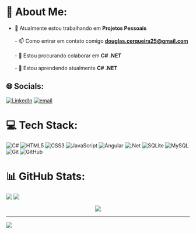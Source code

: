 # 💫 About Me:
- 🔭 Atualmente estou trabalhando em **Projetos Pessoais**<br><br>- 📫 Como entrar em contato comigo **douglas.cerqueira25@gmail.com**<br><br>- 👯 Estou procurando colaborar em **C# .NET**<br><br>- 🌱 Estou aprendendo atualmente **C# .NET**


## 🌐 Socials:
[![LinkedIn](https://img.shields.io/badge/LinkedIn-%230077B5.svg?logo=linkedin&logoColor=white)](https://linkedin.com/in/douglas-cerqueira-dev) [![email](https://img.shields.io/badge/Email-D14836?logo=gmail&logoColor=white)](mailto:douglas.cerqueira25@gmail.com) 

# 💻 Tech Stack:
![C#](https://img.shields.io/badge/c%23-%23239120.svg?style=for-the-badge&logo=csharp&logoColor=white) ![HTML5](https://img.shields.io/badge/html5-%23E34F26.svg?style=for-the-badge&logo=html5&logoColor=white) ![CSS3](https://img.shields.io/badge/css3-%231572B6.svg?style=for-the-badge&logo=css3&logoColor=white) ![JavaScript](https://img.shields.io/badge/javascript-%23323330.svg?style=for-the-badge&logo=javascript&logoColor=%23F7DF1E) ![Angular](https://img.shields.io/badge/angular-%23DD0031.svg?style=for-the-badge&logo=angular&logoColor=white) ![.Net](https://img.shields.io/badge/.NET-5C2D91?style=for-the-badge&logo=.net&logoColor=white) ![SQLite](https://img.shields.io/badge/sqlite-%2307405e.svg?style=for-the-badge&logo=sqlite&logoColor=white) ![MySQL](https://img.shields.io/badge/mysql-4479A1.svg?style=for-the-badge&logo=mysql&logoColor=white) ![Git](https://img.shields.io/badge/git-%23F05033.svg?style=for-the-badge&logo=git&logoColor=white) ![GitHub](https://img.shields.io/badge/github-%23121011.svg?style=for-the-badge&logo=github&logoColor=white)
# 📊 GitHub Stats:
![](https://github-readme-stats.vercel.app/api?username=douglas-cerqueira&theme=highcontrast&hide_border=false&include_all_commits=true&count_private=true) ![](https://nirzak-streak-stats.vercel.app/?user=douglas-cerqueira&theme=highcontrast&hide_border=false)<br/>
<div align="center">

![](https://github-readme-stats.vercel.app/api/top-langs/?username=douglas-cerqueira&theme=highcontrast&hide_border=false&include_all_commits=true&count_private=true&layout=compact)

</div>

---
[![](https://visitcount.itsvg.in/api?id=douglas-cerqueira&icon=2&color=0)](https://visitcount.itsvg.in)

<!-- Proudly created with GPRM ( https://gprm.itsvg.in ) -->
